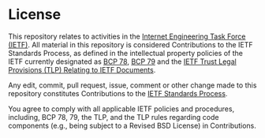 # License

This repository relates to activities in the [Internet Engineering Task
Force (IETF)](https://www.ietf.org/). All material in this repository is
considered Contributions to the IETF Standards Process, as defined in
the intellectual property policies of the IETF currently designated as
[BCP 78](https://www.rfc-editor.org/info/bcp78),
[BCP 79](https://www.rfc-editor.org/info/bcp79) and the [IETF Trust
Legal Provisions (TLP) Relating to IETF
Documents](https://trustee.ietf.org/trust-legal-provisions.html).

Any edit, commit, pull request, issue, comment or other change made to
this repository constitutes Contributions to the [IETF Standards
Process](https://www.rfc-editor.org/info/bcp9).

You agree to comply with all applicable IETF policies and procedures,
including, BCP 78, 79, the TLP, and the TLP rules regarding code
components (e.g., being subject to a Revised BSD License) in
Contributions.

<!-- source: https://github.com/ietf/repo-files/blob/main/LICENSE.md -->


